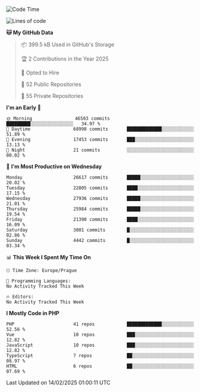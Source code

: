 <!--START_SECTION:waka-->
![Code Time](http://img.shields.io/badge/Code%20Time-1%2C584%20hrs%203%20mins-blue)

![Lines of code](https://img.shields.io/badge/From%20Hello%20World%20I%27ve%20Written-40.6%20million%20lines%20of%20code-blue)

**🐱 My GitHub Data** 

> 📦 399.5 kB Used in GitHub's Storage 
 > 
> 🏆 2 Contributions in the Year 2025
 > 
> 💼 Opted to Hire
 > 
> 📜 52 Public Repositories 
 > 
> 🔑 55 Private Repositories 
 > 
**I'm an Early 🐤** 

```text
🌞 Morning                46503 commits       █████████░░░░░░░░░░░░░░░░   34.97 % 
🌆 Daytime                68998 commits       █████████████░░░░░░░░░░░░   51.89 % 
🌃 Evening                17453 commits       ███░░░░░░░░░░░░░░░░░░░░░░   13.13 % 
🌙 Night                  21 commits          ░░░░░░░░░░░░░░░░░░░░░░░░░   00.02 % 
```
📅 **I'm Most Productive on Wednesday** 

```text
Monday                   26617 commits       █████░░░░░░░░░░░░░░░░░░░░   20.02 % 
Tuesday                  22805 commits       ████░░░░░░░░░░░░░░░░░░░░░   17.15 % 
Wednesday                27936 commits       █████░░░░░░░░░░░░░░░░░░░░   21.01 % 
Thursday                 25984 commits       █████░░░░░░░░░░░░░░░░░░░░   19.54 % 
Friday                   21390 commits       ████░░░░░░░░░░░░░░░░░░░░░   16.09 % 
Saturday                 3801 commits        █░░░░░░░░░░░░░░░░░░░░░░░░   02.86 % 
Sunday                   4442 commits        █░░░░░░░░░░░░░░░░░░░░░░░░   03.34 % 
```


📊 **This Week I Spent My Time On** 

```text
🕑︎ Time Zone: Europe/Prague

💬 Programming Languages: 
No Activity Tracked This Week

🔥 Editors: 
No Activity Tracked This Week
```

**I Mostly Code in PHP** 

```text
PHP                      41 repos            █████████████░░░░░░░░░░░░   52.56 % 
Vue                      10 repos            ███░░░░░░░░░░░░░░░░░░░░░░   12.82 % 
JavaScript               10 repos            ███░░░░░░░░░░░░░░░░░░░░░░   12.82 % 
TypeScript               7 repos             ██░░░░░░░░░░░░░░░░░░░░░░░   08.97 % 
HTML                     6 repos             ██░░░░░░░░░░░░░░░░░░░░░░░   07.69 % 
```




 Last Updated on 14/02/2025 01:00:11 UTC
<!--END_SECTION:waka-->
<!--
**AlexKratky/AlexKratky** is a ✨ _special_ ✨ repository because its `README.md` (this file) appears on your GitHub profile.

Here are some ideas to get you started:

- 🔭 I’m currently working on ...
- 🌱 I’m currently learning ...
- 👯 I’m looking to collaborate on ...
- 🤔 I’m looking for help with ...
- 💬 Ask me about ...
- 📫 How to reach me: ...
- 😄 Pronouns: ...
- ⚡ Fun fact: ...
-->
